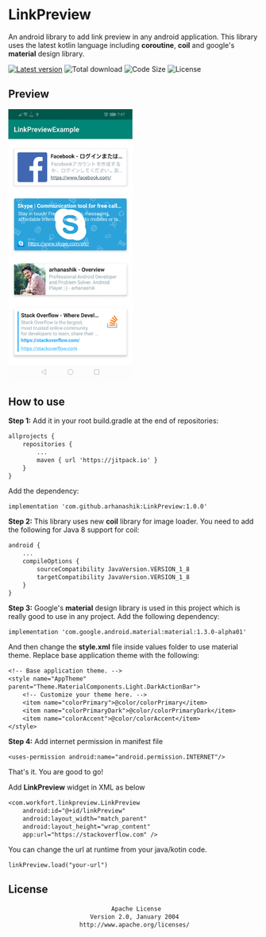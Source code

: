 # LinkPreview

An android library to add link preview in any android application. This library uses the latest kotlin language including **coroutine**, **coil** and google's **material** design library.

[![Latest version](https://jitpack.io/v/arhanashik/LinkPreview.svg)](https://jitpack.io/#arhanashik/LinkPreview)
![Total download](https://img.shields.io/github/downloads/arhanashik/LinkPreview/total.svg)
![Code Size](https://img.shields.io/github/languages/code-size/arhanashik/LinkPreview)
![License](https://img.shields.io/github/license/arhanashik/LinkPreview)

## Preview
<img src="app/sampledata/screenshot.png" alt="Screen Shot" width="250"/>

## How to use
**Step 1:**
Add it in your root build.gradle at the end of repositories:
```
allprojects {
    repositories {
        ...
        maven { url 'https://jitpack.io' }
    }
}
```
Add the dependency:
```
implementation 'com.github.arhanashik:LinkPreview:1.0.0'
```
**Step 2:** This library uses new **coil** library for image loader. You need to add the following for Java 8 support for coil:
```
android {
    ...
    compileOptions {
        sourceCompatibility JavaVersion.VERSION_1_8
        targetCompatibility JavaVersion.VERSION_1_8
    }
}
```
**Step 3:** Google's **material** design library is used in this project which is really good to use in any project. Add the following dependency:
```
implementation 'com.google.android.material:material:1.3.0-alpha01'
```
And then change the **style.xml** file inside values folder to use material theme. Replace base application theme with the following:
```
<!-- Base application theme. -->
<style name="AppTheme" parent="Theme.MaterialComponents.Light.DarkActionBar">
    <!-- Customize your theme here. -->
    <item name="colorPrimary">@color/colorPrimary</item>
    <item name="colorPrimaryDark">@color/colorPrimaryDark</item>
    <item name="colorAccent">@color/colorAccent</item>
</style>
```
**Step 4:** Add internet permission in manifest file
```
<uses-permission android:name="android.permission.INTERNET"/>
```
That's it. You are good to go!

Add **LinkPreview** widget in XML as below
```
<com.workfort.linkpreview.LinkPreview
    android:id="@+id/linkPreview"
    android:layout_width="match_parent"
    android:layout_height="wrap_content"
    app:url="https://stackoverflow.com" />
```
You can change the url at runtime from your java/kotin code.
```
linkPreview.load("your-url")
```


## License
                                 Apache License
                           Version 2.0, January 2004
                        http://www.apache.org/licenses/